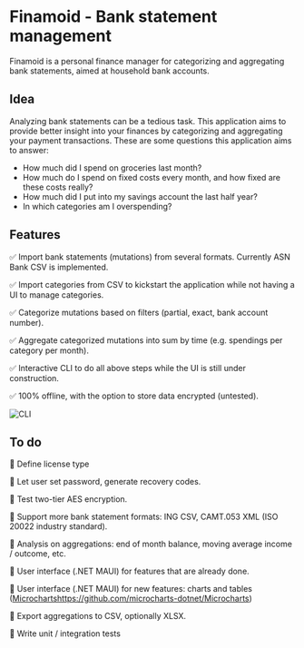 # Finamoid - Bank statement management
Finamoid is a personal finance manager for categorizing and aggregating bank statements, aimed at household bank accounts.

## Idea
Analyzing bank statements can be a tedious task. This application aims to provide better insight into your finances by categorizing and aggregating your payment transactions. These are some questions this application aims to answer:
* How much did I spend on groceries last month?
* How much do I spend on fixed costs every month, and how fixed are these costs really?
* How much did I put into my savings account the last half year?
* In which categories am I overspending?

## Features
✅ Import bank statements (mutations) from several formats. Currently ASN Bank CSV is implemented.

✅ Import categories from CSV to kickstart the application while not having a UI to manage categories.

✅ Categorize mutations based on filters (partial, exact, bank account number).

✅ Aggregate categorized mutations into sum by time (e.g. spendings per category per month).

✅ Interactive CLI to do all above steps while the UI is still under construction.

✅ 100% offline, with the option to store data encrypted (untested).

![CLI](https://github.com/TheAsteroid/finamoid/assets/41196601/f8a6e023-e0d4-4fd0-b341-c599809b6c75)

## To do
🔴 Define license type

🔴 Let user set password, generate recovery codes.

🔴 Test two-tier AES encryption.

🔴 Support more bank statement formats: ING CSV, CAMT.053 XML (ISO 20022 industry standard).

🔴 Analysis on aggregations: end of month balance, moving average income / outcome, etc.

🔴 User interface (.NET MAUI) for features that are already done.

🔴 User interface (.NET MAUI) for new features: charts and tables ([Microcharts](https://github.com/microcharts-dotnet/Microcharts)https://github.com/microcharts-dotnet/Microcharts)

🔴 Export aggregations to CSV, optionally XLSX.

🔴 Write unit / integration tests
